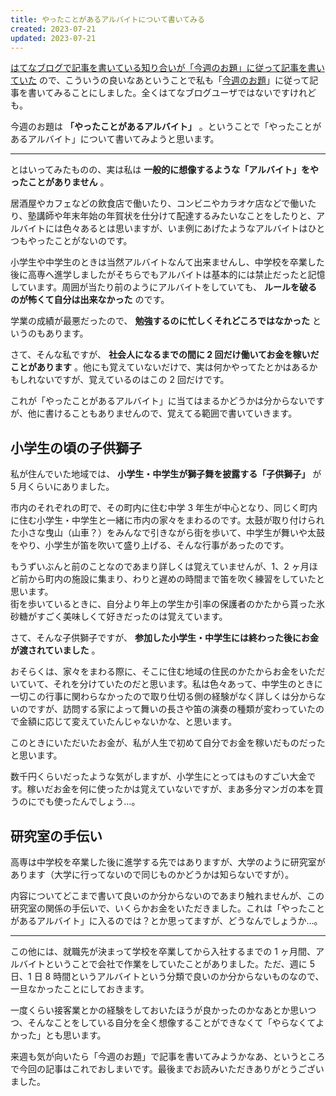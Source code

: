 ```yaml
---
title: やったことがあるアルバイトについて書いてみる
created: 2023-07-21
updated: 2023-07-21
---
```


[はてなブログで記事を書いている知り合いが「今週のお題」に従って記事を書いていた](https://exasgem.hatenablog.jp/entry/2023/07/16/034617) ので、こういうの良いなあということで私も「[今週のお題](https://blog.hatena.ne.jp/-/campaign/odai)」に従って記事を書いてみることにしました。全くはてなブログユーザではないですけれども。

今週のお題は **「やったことがあるアルバイト」** 。ということで「やったことがあるアルバイト」について書いてみようと思います。

---

とはいってみたものの、実は私は **一般的に想像するような「アルバイト」をやったことがありません** 。

居酒屋やカフェなどの飲食店で働いたり、コンビニやカラオケ店などで働いたり、塾講師や年末年始の年賀状を仕分けて配達するみたいなことをしたりと、アルバイトには色々あるとは思いますが、いま例にあげたようなアルバイトはひとつもやったことがないのです。

小学生や中学生のときは当然アルバイトなんて出来ませんし、中学校を卒業した後に高専へ進学しましたがそちらでもアルバイトは基本的には禁止だったと記憶しています。周囲が当たり前のようにアルバイトをしていても、 **ルールを破るのが怖くて自分は出来なかった** のです。

学業の成績が最悪だったので、 **勉強するのに忙しくそれどころではなかった** というのもあります。

さて、そんな私ですが、 **社会人になるまでの間に 2 回だけ働いてお金を稼いだことがあります** 。他にも覚えていないだけで、実は何かやってたとかはあるかもしれないですが、覚えているのはこの 2 回だけです。

これが「やったことがあるアルバイト」に当てはまるかどうかは分からないですが、他に書けることもありませんので、覚えてる範囲で書いていきます。

## 小学生の頃の子供獅子

私が住んでいた地域では、 **小学生・中学生が獅子舞を披露する「子供獅子」** が 5 月くらいにありました。

市内のそれぞれの町で、その町内に住む中学 3 年生が中心となり、同じく町内に住む小学生・中学生と一緒に市内の家々をまわるのです。太鼓が取り付けられた小さな曳山（山車？）をみんなで引きながら街を歩いて、中学生が舞いや太鼓をやり、小学生が笛を吹いて盛り上げる、そんな行事があったのです。

もうずいぶんと前のことなのであまり詳しくは覚えていませんが、1、2 ヶ月ほど前から町内の施設に集まり、わりと遅めの時間まで笛を吹く練習をしていたと思います。  
街を歩いているときに、自分より年上の学生か引率の保護者のかたから貰った氷砂糖がすごく美味しくて好きだったのは覚えています。

さて、そんな子供獅子ですが、 **参加した小学生・中学生には終わった後にお金が渡されていました** 。

おそらくは、家々をまわる際に、そこに住む地域の住民のかたからお金をいただいていて、それを分けていたのだと思います。私は色々あって、中学生のときに一切この行事に関わらなかったので取り仕切る側の経験がなく詳しくは分からないのですが、訪問する家によって舞いの長さや笛の演奏の種類が変わっていたので金額に応じて変えていたんじゃないかな、と思います。

このときにいただいたお金が、私が人生で初めて自分でお金を稼いだものだったと思います。

数千円くらいだったような気がしますが、小学生にとってはものすごい大金です。稼いだお金を何に使ったかは覚えていないですが、まあ多分マンガの本を買うのにでも使ったんでしょう…。

## 研究室の手伝い

高専は中学校を卒業した後に進学する先ではありますが、大学のように研究室があります（大学に行ってないので同じものかどうかは知らないですが）。

内容についてどこまで書いて良いのか分からないのであまり触れませんが、この研究室の関係の手伝いで、いくらかお金をいただきました。これは「やったことがあるアルバイト」に入るのでは？とか思ってますが、どうなんでしょうか…。

---

この他には、就職先が決まって学校を卒業してから入社するまでの 1 ヶ月間、アルバイトということで会社で作業をしていたことがありました。ただ、週に 5 日、1 日 8 時間というアルバイトという分類で良いのか分からないものなので、一旦なかったことにしておきます。

一度くらい接客業とかの経験をしておいたほうが良かったのかなあとか思いつつ、そんなことをしている自分を全く想像することができなくて「やらなくてよかった」とも思います。

来週も気が向いたら「今週のお題」で記事を書いてみようかなあ、というところで今回の記事はこれでおしまいです。最後までお読みいただきありがとうございました。
